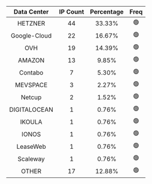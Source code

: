 | Data Center | IP Count | Percentage | Freq |
|:------------:|:--------:|:-----------:|:-----:|
| HETZNER | 44 | 33.33% | 🟢 |
| Google-Cloud | 22 | 16.67% | 🟢 |
| OVH | 19 | 14.39% | 🟢 |
| AMAZON | 13 | 9.85% | 🟢 |
| Contabo | 7 | 5.30% | 🟢 |
| MEVSPACE | 3 | 2.27% | 🟢 |
| Netcup | 2 | 1.52% | 🟢 |
| DIGITALOCEAN | 1 | 0.76% | 🟢 |
| IKOULA | 1 | 0.76% | 🟢 |
| IONOS | 1 | 0.76% | 🟢 |
| LeaseWeb | 1 | 0.76% | 🟢 |
| Scaleway | 1 | 0.76% | 🟢 |
| OTHER | 17 | 12.88% | 🟢 |